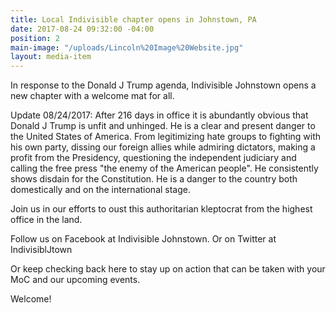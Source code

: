 ```yaml
---
title: Local Indivisible chapter opens in Johnstown, PA
date: 2017-08-24 09:32:00 -04:00
position: 2
main-image: "/uploads/Lincoln%20Image%20Website.jpg"
layout: media-item
---
```


In response to the Donald J Trump agenda, Indivisible Johnstown opens a new chapter with a welcome mat for all.

Update 08/24/2017: 
After 216 days in office it is abundantly obvious that Donald J Trump is unfit and unhinged.  He is a clear and present danger to the United States of America.  From legitimizing hate groups to fighting with his own party, dissing our foreign allies while admiring dictators, making a profit from the Presidency, questioning the independent judiciary and calling the free press "the enemy of the American people".  He consistently shows disdain for the Constitution.  He is a danger to the country both domestically and on the international stage.

Join us in our efforts to oust this authoritarian kleptocrat from the highest office in the land.

Follow us on Facebook at Indivisible Johnstown.
Or on Twitter at IndivisiblJtown

Or keep checking back here to stay up on action that can be taken with your MoC and our upcoming events.

Welcome!
